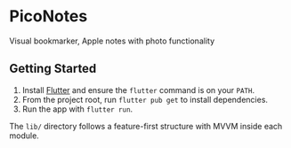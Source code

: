 # PicoNotes

Visual bookmarker, Apple notes with photo functionality

## Getting Started

1. Install [Flutter](https://docs.flutter.dev/get-started/install) and ensure the `flutter` command is on your `PATH`.
2. From the project root, run `flutter pub get` to install dependencies.
3. Run the app with `flutter run`.

The `lib/` directory follows a feature-first structure with MVVM inside each module.
